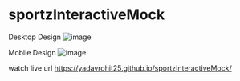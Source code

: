 # sportzInteractiveMock

Desktop Design
![image](https://github.com/yadavrohit25/sportzInteractiveMock/assets/57342716/b398b2cf-ea17-47ab-a51e-bb9c8de8474d)

Mobile Design
![image](https://github.com/yadavrohit25/sportzInteractiveMock/assets/57342716/c8a90008-262d-4ed7-b06d-1d97ba06996d)


watch live url https://yadavrohit25.github.io/sportzInteractiveMock/
